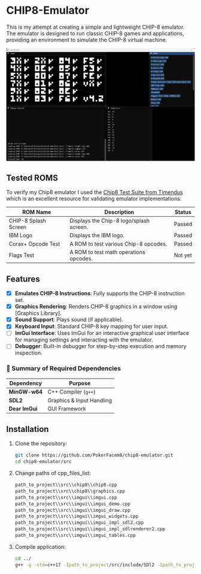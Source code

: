 # CHIP8-Emulator
This is my attempt at creating a simple and lightweight CHIP-8 emulator. The emulator is designed to run classic CHIP-8 games and applications, providing an environment to simulate the CHIP-8 virtual machine.

![Demo](https://github.com/PokerFacem8/chip8-emulator/blob/main/screenshots/demo.png?raw=true)

## Tested ROMS

To verify my Chip8 emulator I used the [Chip8 Test Suite from Timendus](https://github.com/Timendus/chip8-test-suite) which is an excellent resource for validating emulator implementations.

| **ROM Name**              | **Description**                        | **Status**          |
|---------------------------|----------------------------------------|---------------------|
| CHIP-8 Splash Screen      | Displays the Chip-8 logo/splash screen.| Passed              |
| IBM Logo                  | Displays the IBM logo.                 | Passed              |
| Corax+ Opcode Test        | A ROM to test various Chip-8 opcodes.  | Passed              |
| Flags Test                | A ROM to test math operations opcodes. | Not yet             |

## Features
- [x] **Emulates CHIP-8 Instructions**: Fully supports the CHIP-8 instruction set.
- [x] **Graphics Rendering**: Renders CHIP-8 graphics in a window using [Graphics Library].
- [x] **Sound Support**: Plays sound (if applicable).
- [x] **Keyboard Input**: Standard CHIP-8 key mapping for user input.
- [ ] **ImGui Interface**: Uses ImGui for an interactive graphical user interface for managing settings and interacting with the emulator.
- [ ] **Debugger**: Built-in debugger for step-by-step execution and memory inspection.

### 📌 Summary of Required Dependencies

| Dependency     | Purpose                     |
|----------------|-----------------------------|
| **MinGW-w64**  | C++ Compiler (`g++`)        |
| **SDL2**       | Graphics & Input Handling   |
| **Dear ImGui** | GUI Framework               |

## Installation

1. Clone the repository:
   ```bash
   git clone https://github.com/PokerFacem8/chip8-emulator.git
   cd chip8-emulator/src
   
2. Change paths of cpp_files_list:
   ```bash
   path_to_project\\src\\chip8\\chip8.cpp
   path_to_project\\src\\chip8\\graphics.cpp
   path_to_project\\src\\imgui\\imgui.cpp
   path_to_project\\src\\imgui\\imgui_demo.cpp
   path_to_project\\src\\imgui\\imgui_draw.cpp
   path_to_project\\src\\imgui\\imgui_widgets.cpp
   path_to_project\\src\\imgui\\imgui_impl_sdl2.cpp
   path_to_project\\src\\imgui\\imgui_impl_sdlrenderer2.cpp
   path_to_project\\src\\imgui\\imgui_tables.cpp

3. Compile application:
   ```bash
   cd ../
   g++ -g -std=c++17 -Ipath_to_project/src/include/SDl2 -Ipath_to_project/src/include/imgui -Ipath_to_project/src/include/chip8 -Lpath_to_project/src/lib @path_to_project/src/cpp_files_list.txt path_to_project/src/main.cpp -lmingw32 -lSDL2main -lSDL2 -o path_to_project/chip8-emulator.exe

